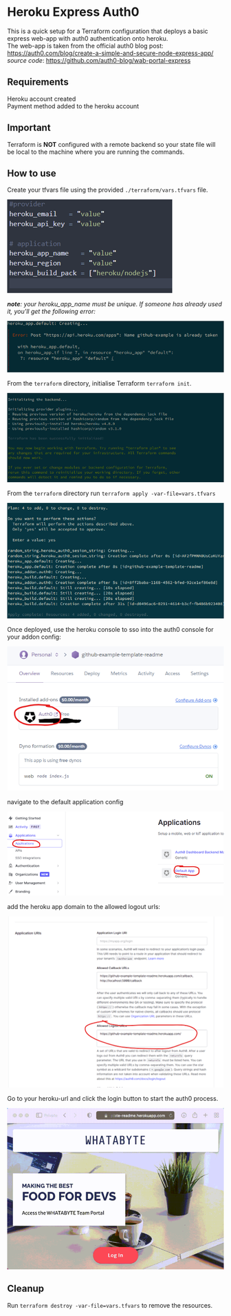 # Heroku Express Auth0

This is a quick setup for a Terraform configuration that deploys a basic express web-app with auth0 authentication onto heroku.  
The web-app is taken from the official auth0 blog post: https://auth0.com/blog/create-a-simple-and-secure-node-express-app/  
_source code_: https://github.com/auth0-blog/wab-portal-express

## Requirements

Heroku account created  
Payment method added to the heroku account

## Important

Terraform is **NOT** configured with a remote backend so your state file will be local to the machine where you are running the commands.

## How to use

Create your tfvars file using the provided `./terraform/vars.tfvars` file.

![image info](./img/vars.png)

_**note**: your heroku_app_name must be unique. If someone has already used it, you'll get the following error:_

![image info](./img/name_error.png)

From the `terraform` directory, initialise Terraform `terraform init`.

![image info](./img/init.png)

From the `terraform` directory run `terraform apply -var-file=vars.tfvars`

![image info](./img/apply.png)

Once deployed, use the heroku console to sso into the auth0 console for your addon config:

![image info](./img/auth0-link.png)

navigate to the default application config

![image info](./img/auth0-default.png)

add the heroku app domain to the allowed logout urls:

![image info](./img/auth0-logout.png)

Go to your heroku-url and click the login button to start the auth0 process.

![image info](./img/login.gif)

## Cleanup

Run `terraform destroy -var-file=vars.tfvars` to remove the resources.
